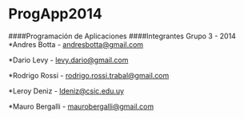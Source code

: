 ProgApp2014
===========

####Programación de Aplicaciones
####Integrantes Grupo 3 - 2014
*Andres Botta   - andresbotta@gmail.com

*Dario Levy     - levy.dario@gmail.com

*Rodrigo Rossi  - rodrigo.rossi.trabal@gmail.com

*Leroy Deniz    - ldeniz@csic.edu.uy

*Mauro Bergalli - maurobergalli@gmail.com

